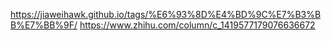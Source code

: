 https://jiaweihawk.github.io/tags/%E6%93%8D%E4%BD%9C%E7%B3%BB%E7%BB%9F/
https://www.zhihu.com/column/c_1419577179076636672

